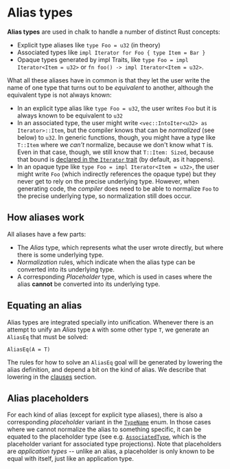 # Alias types

**Alias types** are used in chalk to handle a number of distinct Rust
concepts:

* Explicit type aliases like `type Foo = u32` (in theory)
* Associated types like `impl Iterator for Foo { type Item = Bar }`
* Opaque types generated by impl Traits, like `type Foo = impl Iterator<Item = u32>`
  or `fn foo() -> impl Iterator<Item = u32>`.

What all these aliases have in common is that they let the user write the name
of one type that turns out to be *equivalent* to another, although the
equivalent type is not always known:

* In an explicit type alias like `type Foo = u32`, the user writes `Foo`
  but it is always known to be equivalent to `u32`
* In an associated type, the user might write `<vec::IntoIter<u32> as
  Iterator>::Item`, but the compiler knows that can be *normalized* (see below)
  to `u32`. In generic functions, though, you might have a type like `T::Item`
  where we *can't* normalize, because we don't know what `T` is. Even in that
  case, though, we still know that `T::Item: Sized`, because that bound is
  [declared in the `Iterator` trait][Iterator::Item] (by default, as it
  happens).
* In an opaque type like `type Foo = impl Iterator<Item = u32>`, the user might
  write `Foo` (which indirectly references the opaque type) but they never get
  to rely on the precise underlying type. However, when generating code, the
  *compiler* does need to be able to normalize `Foo` to the precise underlying
  type, so normalization still does occur.

[Iterator::Item]: https://doc.rust-lang.org/std/iter/trait.Iterator.html#associatedtype.Item

## How aliases work

All aliases have a few parts:

* The *Alias* type, which represents what the user wrote directly, but where there is
  some underlying type.
* *Normalization* rules, which indicate when the alias type can be converted
  into its underlying type.
* A corresponding *Placeholder* type, which is used in cases where the alias **cannot** be
  converted into its underlying type.

## Equating an alias

Alias types are integrated specially into unification. Whenever there is an
attempt to unify an *Alias* type `A` with some other type `T`, we generate an
`AliasEq` that must be solved:

```
AliasEq(A = T)
```

The rules for how to solve an `AliasEq` goal will be generated by lowering the alias
definition, and depend a bit on the kind of alias. We describe that lowering in the 
[clauses](../../clauses.md) section.

## Alias placeholders

For each kind of alias (except for explicit type aliases), there is also a
corresponding *placeholder* variant in the [`TypeName`] enum. In those cases
where we cannot normalize the alias to something specific, it can be equated to
the placeholder type (see e.g. [`AssociatedType`], which is the placeholder
variant for associated type projections). Note that placeholders are
*application types* -- unlike an alias, a placeholder is only known to be equal
with itself, just like an application type.

[`TypeName`]: http://rust-lang.github.io/chalk/chalk_ir/enum.TypeName.html
[`AssociatedType`]: http://rust-lang.github.io/chalk/chalk_ir/enum.TypeName.html#variant.AssociatedType

